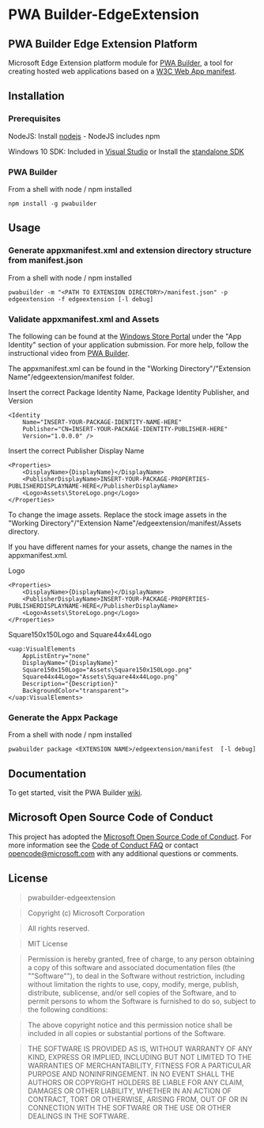 # PWA Builder-EdgeExtension

## PWA Builder Edge Extension Platform

Microsoft Edge Extension platform module for [PWA Builder](https://github.com/manifoldjs/ManifoldJS), a tool for creating hosted web applications based on a [W3C Web App manifest](http://www.w3.org/TR/appmanifest/).

## Installation

### Prerequisites

NodeJS: Install [nodejs](https://nodejs.org/) - NodeJS includes npm

Windows 10 SDK: Included in [Visual Studio](https://www.visualstudio.com/) or Install the [standalone SDK](https://developer.microsoft.com/en-us/windows/downloads/windows-10-sdk)

### PWA Builder

From a shell with node / npm installed
```
npm install -g pwabuilder
```

## Usage

### Generate appxmanifest.xml and extension directory structure from manifest.json

From a shell with node / npm installed
```
pwabuilder -m "<PATH TO EXTENSION DIRECTORY>/manifest.json" -p edgeextension -f edgeextension [-l debug]
```


### Validate appxmanifest.xml and Assets

The following can be found at the [Windows Store Portal](https://dev.windows.com/) under the "App Identity" section of your application submission.
For more help, follow the instructional video from [PWA Builder](http://manifoldjs.com/).

The appxmanifest.xml can be found in the "Working Directory"/"Extension Name"/edgeextension/manifest folder.

Insert the correct Package Identity Name, Package Identity Publisher, and Version
```
<Identity
	Name="INSERT-YOUR-PACKAGE-IDENTITY-NAME-HERE"
	Publisher="CN=INSERT-YOUR-PACKAGE-IDENTITY-PUBLISHER-HERE"
	Version="1.0.0.0" />
```

Insert the correct Publisher Display Name
```
<Properties>
	<DisplayName>{DisplayName}</DisplayName>
	<PublisherDisplayName>INSERT-YOUR-PACKAGE-PROPERTIES-PUBLISHERDISPLAYNAME-HERE</PublisherDisplayName>
	<Logo>Assets\StoreLogo.png</Logo>
</Properties>
```

To change the image assets. Replace the stock image assets in the "Working Directory"/"Extension Name"/edgeextension/manifest/Assets directory.

If you have different names for your assets, change the names in the appxmanifest.xml.

Logo
```
<Properties>
	<DisplayName>{DisplayName}</DisplayName>
	<PublisherDisplayName>INSERT-YOUR-PACKAGE-PROPERTIES-PUBLISHERDISPLAYNAME-HERE</PublisherDisplayName>
	<Logo>Assets\StoreLogo.png</Logo>
</Properties>
```

Square150x150Logo and Square44x44Logo
```
<uap:VisualElements
	AppListEntry="none"
	DisplayName="{DisplayName}"
	Square150x150Logo="Assets\Square150x150Logo.png"
	Square44x44Logo="Assets\Square44x44Logo.png"
	Description="{Description}"
	BackgroundColor="transparent">
</uap:VisualElements>
```

### Generate the Appx Package
From a shell with node / npm installed
```
pwabuilder package <EXTENSION NAME>/edgeextension/manifest  [-l debug]
```

## Documentation
To get started, visit the PWA Builder [wiki](https://github.com/manifoldjs/ManifoldJS/wiki).

## Microsoft Open Source Code of Conduct
This project has adopted the [Microsoft Open Source Code of Conduct](https://opensource.microsoft.com/codeofconduct/). For more information see the [Code of Conduct FAQ](https://opensource.microsoft.com/codeofconduct/faq/) or contact [opencode@microsoft.com](mailto:opencode@microsoft.com) with any additional questions or comments.

## License

>pwabuilder-edgeextension

>Copyright (c) Microsoft Corporation

>All rights reserved.

>MIT License

>Permission is hereby granted, free of charge, to any person obtaining a copy of this software and associated documentation files (the ""Software""), to deal in the Software without restriction, including without limitation the rights to use, copy, modify, merge, publish, distribute, sublicense, and/or sell copies of the Software, and to permit persons to whom the Software is furnished to do so, subject to the following conditions:

>The above copyright notice and this permission notice shall be included in all copies or substantial portions of the Software.

>THE SOFTWARE IS PROVIDED AS IS, WITHOUT WARRANTY OF ANY KIND, EXPRESS OR IMPLIED, INCLUDING BUT NOT LIMITED TO THE WARRANTIES OF MERCHANTABILITY, FITNESS FOR A PARTICULAR PURPOSE AND NONINFRINGEMENT. IN NO EVENT SHALL THE AUTHORS OR COPYRIGHT HOLDERS BE LIABLE FOR ANY CLAIM, DAMAGES OR OTHER LIABILITY, WHETHER IN AN ACTION OF CONTRACT, TORT OR OTHERWISE, ARISING FROM, OUT OF OR IN CONNECTION WITH THE SOFTWARE OR THE USE OR OTHER DEALINGS IN THE SOFTWARE.
